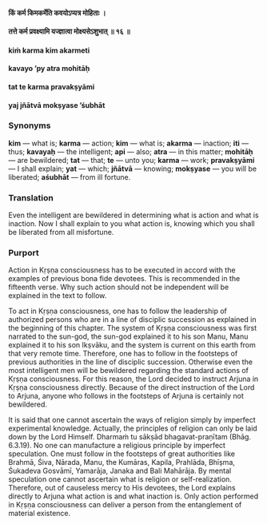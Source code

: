 #### किं कर्म किमकर्मेति कवयोऽप्यत्र मोहिताः ।
#### तत्ते कर्म प्रवक्ष्यामि यज्ज्ञात्वा मोक्ष्यसेऽशुभात् ॥ १६ ॥

#### kiṁ karma kim akarmeti
#### kavayo ’py atra mohitāḥ
#### tat te karma pravakṣyāmi
#### yaj jñātvā mokṣyase ’śubhāt

### Synonyms

**kim** — what is; **karma** — action; **kim** — what is; **akarma** — inaction; **iti** — thus; **kavayaḥ** — the intelligent; **api** — also; **atra** — in this matter; **mohitāḥ** — are bewildered; **tat** — that; **te** — unto you; **karma** — work; **pravakṣyāmi** — I shall explain; **yat** — which; **jñātvā** — knowing; **mokṣyase** — you will be liberated; **aśubhāt** — from ill fortune.

### Translation

Even the intelligent are bewildered in determining what is action and what is inaction. Now I shall explain to you what action is, knowing which you shall be liberated from all misfortune.

### Purport

Action in Kṛṣṇa consciousness has to be executed in accord with the examples of previous bona fide devotees. This is recommended in the fifteenth verse. Why such action should not be independent will be explained in the text to follow.

To act in Kṛṣṇa consciousness, one has to follow the leadership of authorized persons who are in a line of disciplic succession as explained in the beginning of this chapter. The system of Kṛṣṇa consciousness was first narrated to the sun-god, the sun-god explained it to his son Manu, Manu explained it to his son Ikṣvāku, and the system is current on this earth from that very remote time. Therefore, one has to follow in the footsteps of previous authorities in the line of disciplic succession. Otherwise even the most intelligent men will be bewildered regarding the standard actions of Kṛṣṇa consciousness. For this reason, the Lord decided to instruct Arjuna in Kṛṣṇa consciousness directly. Because of the direct instruction of the Lord to Arjuna, anyone who follows in the footsteps of Arjuna is certainly not bewildered.

It is said that one cannot ascertain the ways of religion simply by imperfect experimental knowledge. Actually, the principles of religion can only be laid down by the Lord Himself. Dharmaṁ tu sākṣād bhagavat-praṇītam (Bhāg. 6.3.19). No one can manufacture a religious principle by imperfect speculation. One must follow in the footsteps of great authorities like Brahmā, Śiva, Nārada, Manu, the Kumāras, Kapila, Prahlāda, Bhīṣma, Śukadeva Gosvāmī, Yamarāja, Janaka and Bali Mahārāja. By mental speculation one cannot ascertain what is religion or self-realization. Therefore, out of causeless mercy to His devotees, the Lord explains directly to Arjuna what action is and what inaction is. Only action performed in Kṛṣṇa consciousness can deliver a person from the entanglement of material existence.